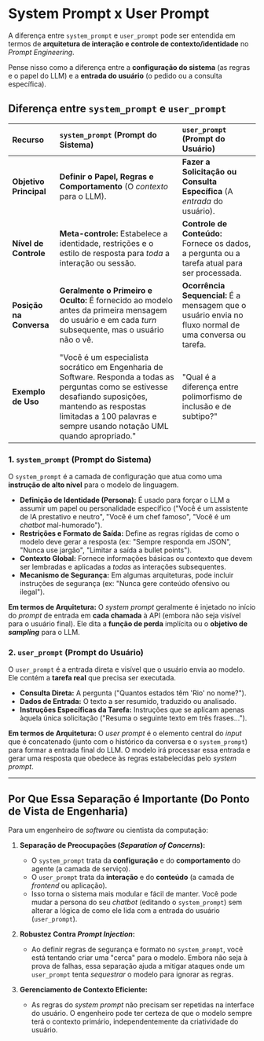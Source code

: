 # System Prompt x User Prompt

A diferença entre `system_prompt` e `user_prompt` pode ser entendida em termos de **arquitetura de interação e controle de contexto/identidade** no *Prompt Engineering*.

Pense nisso como a diferença entre a **configuração do sistema** (as regras e o papel do LLM) e a **entrada do usuário** (o pedido ou a consulta específica).

## Diferença entre `system_prompt` e `user_prompt`

| Recurso | `system_prompt` (Prompt do Sistema) | `user_prompt` (Prompt do Usuário) |
| :--- | :--- | :--- |
| **Objetivo Principal** | **Definir o Papel, Regras e Comportamento** (O *contexto* para o LLM). | **Fazer a Solicitação ou Consulta Específica** (A *entrada* do usuário). |
| **Nível de Controle** | **Meta-controle:** Estabelece a identidade, restrições e o estilo de resposta para *toda* a interação ou sessão. | **Controle de Conteúdo:** Fornece os dados, a pergunta ou a tarefa atual para ser processada. |
| **Posição na Conversa** | **Geralmente o Primeiro e Oculto:** É fornecido ao modelo antes da primeira mensagem do usuário e em cada *turn* subsequente, mas o usuário não o vê. | **Ocorrência Sequencial:** É a mensagem que o usuário envia no fluxo normal de uma conversa ou tarefa. |
| **Exemplo de Uso** | "Você é um especialista socrático em Engenharia de Software. Responda a todas as perguntas como se estivesse desafiando suposições, mantendo as respostas limitadas a 100 palavras e sempre usando notação UML quando apropriado." | "Qual é a diferença entre polimorfismo de inclusão e de subtipo?" |

### 1. `system_prompt` (Prompt do Sistema)

O `system_prompt` é a camada de configuração que atua como uma **instrução de alto nível** para o modelo de linguagem.

* **Definição de Identidade (Persona):** É usado para forçar o LLM a assumir um papel ou personalidade específico ("Você é um assistente de IA prestativo e neutro", "Você é um chef famoso", "Você é um *chatbot* mal-humorado").
* **Restrições e Formato de Saída:** Define as regras rígidas de como o modelo deve gerar a resposta (ex: "Sempre responda em JSON", "Nunca use jargão", "Limitar a saída a bullet points").
* **Contexto Global:** Fornece informações básicas ou contexto que devem ser lembradas e aplicadas a *todas* as interações subsequentes.
* **Mecanismo de Segurança:** Em algumas arquiteturas, pode incluir instruções de segurança (ex: "Nunca gere conteúdo ofensivo ou ilegal").

**Em termos de Arquitetura:** O *system prompt* geralmente é injetado no início do *prompt* de entrada em **cada chamada** à API (embora não seja visível para o usuário final). Ele dita a **função de perda** implícita ou o **objetivo de *sampling*** para o LLM.

### 2. `user_prompt` (Prompt do Usuário)

O `user_prompt` é a entrada direta e visível que o usuário envia ao modelo. Ele contém a **tarefa real** que precisa ser executada.

* **Consulta Direta:** A pergunta ("Quantos estados têm 'Rio' no nome?").
* **Dados de Entrada:** O texto a ser resumido, traduzido ou analisado.
* **Instruções Específicas da Tarefa:** Instruções que se aplicam apenas àquela única solicitação ("Resuma o seguinte texto em três frases...").

**Em termos de Arquitetura:** O *user prompt* é o elemento central do *input* que é concatenado (junto com o histórico da conversa e o `system_prompt`) para formar a entrada final do LLM. O modelo irá processar essa entrada e gerar uma resposta que obedece às regras estabelecidas pelo *system prompt*.

---

## Por Que Essa Separação é Importante (Do Ponto de Vista de Engenharia)

Para um engenheiro de *software* ou cientista da computação:

1.  **Separação de Preocupações (*Separation of Concerns*):**
    * O `system_prompt` trata da **configuração** e do **comportamento** do agente (a camada de serviço).
    * O `user_prompt` trata da **interação** e do **conteúdo** (a camada de *frontend* ou aplicação).
    * Isso torna o sistema mais modular e fácil de manter. Você pode mudar a persona do seu *chatbot* (editando o `system_prompt`) sem alterar a lógica de como ele lida com a entrada do usuário (`user_prompt`).

2.  **Robustez Contra *Prompt Injection*:**
    * Ao definir regras de segurança e formato no `system_prompt`, você está tentando criar uma "cerca" para o modelo. Embora não seja à prova de falhas, essa separação ajuda a mitigar ataques onde um `user_prompt` tenta *sequestrar* o modelo para ignorar as regras.

3.  **Gerenciamento de Contexto Eficiente:**
    * As regras do *system prompt* não precisam ser repetidas na interface do usuário. O engenheiro pode ter certeza de que o modelo sempre terá o contexto primário, independentemente da criatividade do usuário.
